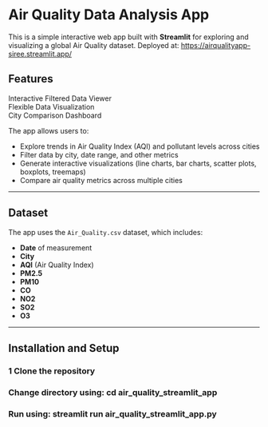 # Air Quality Data Analysis App

This is a simple interactive web app built with **Streamlit** for exploring and visualizing a global Air Quality dataset. Deployed at: https://airqualityapp-siree.streamlit.app/

## Features

Interactive Filtered Data Viewer  
Flexible Data Visualization  
City Comparison Dashboard  

The app allows users to:

- Explore trends in Air Quality Index (AQI) and pollutant levels across cities
- Filter data by city, date range, and other metrics
- Generate interactive visualizations (line charts, bar charts, scatter plots, boxplots, treemaps)
- Compare air quality metrics across multiple cities

---

## Dataset

The app uses the `Air_Quality.csv` dataset, which includes:

- **Date** of measurement  
- **City**  
- **AQI** (Air Quality Index)  
- **PM2.5**  
- **PM10**  
- **CO**  
- **NO2**  
- **SO2**  
- **O3**  

---

## Installation and Setup

### 1️ Clone the repository
### Change directory using: cd air_quality_streamlit_app
### Run using: streamlit run air_quality_streamlit_app.py
